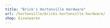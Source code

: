 ```yaml
---
title: "Brick's Hortonville Hardware"
url: /hortonville/bricks-hortonville-hardware/
shop: Eisenwaren
---
```

